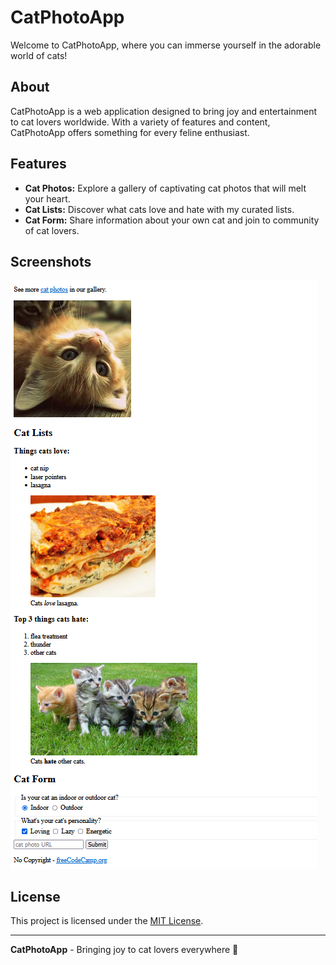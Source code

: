 # CatPhotoApp

Welcome to CatPhotoApp, where you can immerse yourself in the adorable world of cats!

## About

CatPhotoApp is a web application designed to bring joy and entertainment to cat lovers worldwide. With a variety of features and content, CatPhotoApp offers something for every feline enthusiast.

## Features

- **Cat Photos:** Explore a gallery of captivating cat photos that will melt your heart.
- **Cat Lists:** Discover what cats love and hate with my curated lists.
- **Cat Form:** Share information about your own cat and join to community of cat lovers.

## Screenshots

![CatPhotoApp Screenshot](https://raw.githubusercontent.com/dogaegeozden/CatPhotoApp/main/screenshots/screenshot1.png)

## License

This project is licensed under the [MIT License](LICENSE).

---

**CatPhotoApp** - Bringing joy to cat lovers everywhere 🐾
